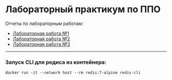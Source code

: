 # Лабораторный практикум по ППО

Отчеты по лабораторным работам:

* [Лабораторная работа №1](docs/readme1.md)
* [Лабораторная работа №2](docs/readme2.md)
* [Лабораторная работа №3](docs/readme3.md)

---

### Запуск CLI для редиса из контейнера:

```shell
docker run -it --network host --rm redis:7-alpine redis-cli
```
